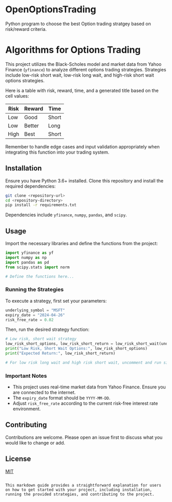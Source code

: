 # OpenOptionsTrading
Python program to choose the best Option trading stratgey based on risk/reward criteria.

# Algorithms for Options Trading
This project utilizes the Black-Scholes model and market data from Yahoo Finance (`yfinance`) to analyze different options trading strategies. Strategies include low-risk short wait, low-risk long wait, and high-risk short wait options strategies.

Here is a table with risk, reward, time, and a generated title based on the cell values:

| Risk  | Reward | Time  |
|-------|--------|-------|
| Low   | Good   | Short |
| Low   | Better | Long  |
| High  | Best   | Short |

Remember to handle edge cases and input validation appropriately when integrating this function into your trading system.


## Installation
Ensure you have Python 3.6+ installed. Clone this repository and install the required dependencies:

```bash
git clone <repository-url>
cd <repository-directory>
pip install -r requirements.txt
```

Dependencies include `yfinance`, `numpy`, `pandas`, and `scipy`.

## Usage

Import the necessary libraries and define the functions from the project:

```python
import yfinance as yf
import numpy as np
import pandas as pd
from scipy.stats import norm

# Define the functions here...
```

### Running the Strategies

To execute a strategy, first set your parameters:

```python
underlying_symbol = "MSFT"
expiry_date = "2024-04-26"
risk_free_rate = 0.02
```

Then, run the desired strategy function:

```python
# Low risk, short wait strategy
low_risk_short_options, low_risk_short_return = low_risk_short_wait(underlying_symbol, expiry_date, risk_free_rate)
print("Low Risk, Short Wait Options:", low_risk_short_options)
print("Expected Return:", low_risk_short_return)

# For low risk long wait and high risk short wait, uncomment and run similar lines
```

### Important Notes

- This project uses real-time market data from Yahoo Finance. Ensure you are connected to the internet.
- The `expiry_date` format should be `YYYY-MM-DD`.
- Adjust `risk_free_rate` according to the current risk-free interest rate environment.

## Contributing

Contributions are welcome. Please open an issue first to discuss what you would like to change or add.

## License

[MIT](LICENSE.txt)
```

This markdown guide provides a straightforward explanation for users on how to get started with your project, including installation, running the provided strategies, and contributing to the project.
